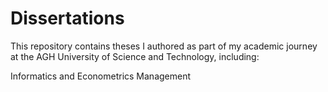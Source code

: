 # Dissertations
This repository contains theses I authored as part of my academic journey at the AGH University of Science and Technology, including:

Informatics and Econometrics
Management
